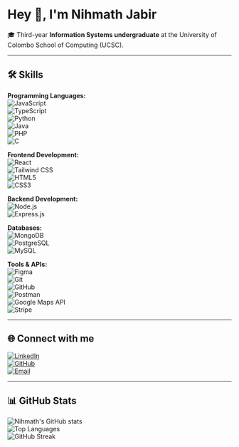 # Hey 👋, I'm Nihmath Jabir  

🎓 Third-year **Information Systems undergraduate** at the University of Colombo School of Computing (UCSC).  

---

## 🛠️ Skills  

**Programming Languages:**  
![JavaScript](https://img.shields.io/badge/JavaScript-F7DF1E?style=for-the-badge&logo=javascript&logoColor=black)  
![TypeScript](https://img.shields.io/badge/TypeScript-3178C6?style=for-the-badge&logo=typescript&logoColor=white)  
![Python](https://img.shields.io/badge/Python-3776AB?style=for-the-badge&logo=python&logoColor=white)  
![Java](https://img.shields.io/badge/Java-007396?style=for-the-badge&logo=java&logoColor=white)  
![PHP](https://img.shields.io/badge/PHP-777BB4?style=for-the-badge&logo=php&logoColor=white)  
![C](https://img.shields.io/badge/C-00599C?style=for-the-badge&logo=c&logoColor=white)  

**Frontend Development:**  
![React](https://img.shields.io/badge/React-20232A?style=for-the-badge&logo=react&logoColor=61DAFB)  
![Tailwind CSS](https://img.shields.io/badge/Tailwind_CSS-38B2AC?style=for-the-badge&logo=tailwind-css&logoColor=white)  
![HTML5](https://img.shields.io/badge/HTML5-E34F26?style=for-the-badge&logo=html5&logoColor=white)  
![CSS3](https://img.shields.io/badge/CSS3-1572B6?style=for-the-badge&logo=css3&logoColor=white)  

**Backend Development:**  
![Node.js](https://img.shields.io/badge/Node.js-43853D?style=for-the-badge&logo=node.js&logoColor=white)  
![Express.js](https://img.shields.io/badge/Express.js-404D59?style=for-the-badge)  

**Databases:**  
![MongoDB](https://img.shields.io/badge/MongoDB-4EA94B?style=for-the-badge&logo=mongodb&logoColor=white)  
![PostgreSQL](https://img.shields.io/badge/PostgreSQL-316192?style=for-the-badge&logo=postgresql&logoColor=white)  
![MySQL](https://img.shields.io/badge/MySQL-005C84?style=for-the-badge&logo=mysql&logoColor=white)  

**Tools & APIs:**  
![Figma](https://img.shields.io/badge/Figma-F24E1E?style=for-the-badge&logo=figma&logoColor=white)  
![Git](https://img.shields.io/badge/Git-F05032?style=for-the-badge&logo=git&logoColor=white)  
![GitHub](https://img.shields.io/badge/GitHub-100000?style=for-the-badge&logo=github&logoColor=white)  
![Postman](https://img.shields.io/badge/Postman-FF6C37?style=for-the-badge&logo=postman&logoColor=white)  
![Google Maps API](https://img.shields.io/badge/Google_Maps_API-4285F4?style=for-the-badge&logo=google-maps&logoColor=white)  
![Stripe](https://img.shields.io/badge/Stripe-008CDD?style=for-the-badge&logo=stripe&logoColor=white)  
 
---

## 🌐 Connect with me  
[![LinkedIn](https://img.shields.io/badge/LinkedIn-0A66C2?style=for-the-badge&logo=linkedin&logoColor=white)](https://linkedin.com/in/nihmath-jabir-702923285)  
[![GitHub](https://img.shields.io/badge/GitHub-100000?style=for-the-badge&logo=github&logoColor=white)](https://github.com/jabir0331)  
[![Email](https://img.shields.io/badge/Email-D14836?style=for-the-badge&logo=gmail&logoColor=white)](mailto:mnnjabir@gmail.com)  

---

## 📊 GitHub Stats  
![Nihmath's GitHub stats](https://github-readme-stats.vercel.app/api?username=jabir0331&show_icons=true&theme=radical)  
![Top Languages](https://github-readme-stats.vercel.app/api/top-langs/?username=jabir0331&layout=compact&theme=radical)  
![GitHub Streak](https://streak-stats.demolab.com?user=jabir0331&theme=radical)  
